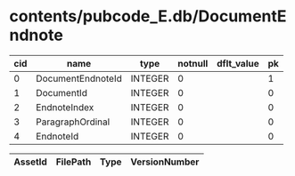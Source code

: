 # contents/pubcode_E.db/DocumentEndnote

|cid|name|type|notnull|dflt_value|pk|
| - | -- | -- | ----- | -------- | - |
|0|DocumentEndnoteId|INTEGER|0||1|
|1|DocumentId|INTEGER|0||0|
|2|EndnoteIndex|INTEGER|0||0|
|3|ParagraphOrdinal|INTEGER|0||0|
|4|EndnoteId|INTEGER|0||0|

| AssetId | FilePath | Type | VersionNumber |
| - | - | - | - |
